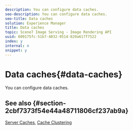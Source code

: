 ```yaml
---
description: You can configure data caches.
seo-description: You can configure data caches.
seo-title: Data caches
solution: Experience Manager
title: Data caches
topic: Scene7 Image Serving - Image Rendering API
uuid: 609175fc-51b7-4032-9514-829a617f7522
index: y
internal: n
snippet: y
---
```


# Data caches{#data-caches}

You can configure data caches.

## See also {#section-2cbf7373f54e44a48711806cf237ab9a}

[Server Caches](../../../../is_api/image-serving-api-ref/c-configuration-and-administration/c-server-settings/r-server-caches.md#reference-f6c7f73ea10f4c3ca93acd79a856e00e), [Cache Clustering](../../../../is_api/image-serving-api-ref/c-configuration-and-administration/c-server-settings/r-cache-clustering.md#reference-a24c6b99da174203947788844626b951) 
